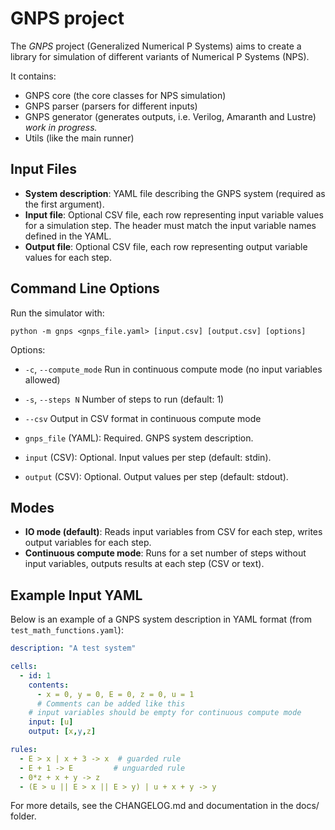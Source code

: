 # GNPS project

The *GNPS* project (Generalized Numerical P Systems) aims to create a 
library for simulation of different variants of Numerical P Systems (NPS).

It contains:

* GNPS core (the core classes for NPS simulation)
* GNPS parser (parsers for different inputs)
* GNPS generator (generates outputs, i.e. Verilog, Amaranth and Lustre) *work in progress.*
* Utils (like the main runner)

## Input Files

- **System description**: YAML file describing the GNPS system (required as the first argument).
- **Input file**: Optional CSV file, each row representing input variable values for a simulation step. The header must match the input variable names defined in the YAML.
- **Output file**: Optional CSV file, each row representing output variable values for each step.

## Command Line Options

Run the simulator with:

    python -m gnps <gnps_file.yaml> [input.csv] [output.csv] [options]

Options:
- `-c`, `--compute_mode`   Run in continuous compute mode (no input variables allowed)
- `-s`, `--steps N`        Number of steps to run (default: 1)
- `--csv`                  Output in CSV format in continuous compute mode

- `gnps_file` (YAML): Required. GNPS system description.
- `input` (CSV): Optional. Input values per step (default: stdin).
- `output` (CSV): Optional. Output values per step (default: stdout).

## Modes

- **IO mode (default)**: Reads input variables from CSV for each step, writes output variables for each step.
- **Continuous compute mode**: Runs for a set number of steps without input variables, outputs results at each step (CSV or text).

## Example Input YAML

Below is an example of a GNPS system description in YAML format (from `test_math_functions.yaml`):

```yaml
description: "A test system"

cells:
  - id: 1
    contents:
      - x = 0, y = 0, E = 0, z = 0, u = 1
      # Comments can be added like this
    # input variables should be empty for continuous compute mode
    input: [u] 
    output: [x,y,z]

rules:
  - E > x | x + 3 -> x  # guarded rule
  - E + 1 -> E         # unguarded rule
  - 0*z + x + y -> z
  - (E > u || E > x || E > y) | u + x + y -> y                                   # step will be reset to 0
```


For more details, see the CHANGELOG.md and documentation in the docs/ folder.
